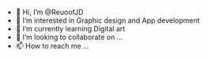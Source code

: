 - 👋 Hi, I’m @ReuoofJD
- 👀 I’m interested in Graphic design and App development
- 🌱 I’m currently learning Digital art
- 💞️ I’m looking to collaborate on ...
- 📫 How to reach me ...

<!---
ReuoofJD/ReuoofJD is a ✨ special ✨ repository because its `README.md` (this file) appears on your GitHub profile.
You can click the Preview link to take a look at your changes.
--->
